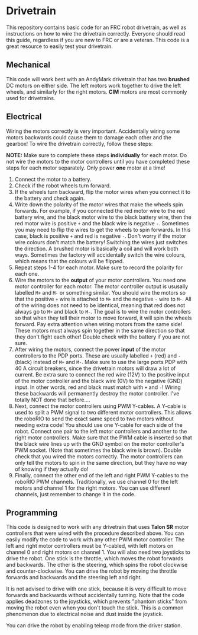 # Drivetrain
This repository contains basic code for an FRC robot drivetrain, as well as instructions on how to wire the drivetrain correctly.  Everyone should read this guide, regardless if you are new to FRC or are a veteran.  This code is a great resource to easily test your drivetrain.

## Mechanical
This code will work best with an AndyMark drivetrain that has two **brushed** DC motors on either side.  The left motors work together to drive the left wheels, and similarly for the right motors.  **CIM** motors are most commonly used for drivetrains.

## Electrical
Wiring the motors correctly is very important.  Accidentally wiring some motors backwards could cause them to damage each other and the gearbox!  To wire the drivetrain correctly, follow these steps:

**NOTE:** Make sure to complete these steps **individually** for each motor.  Do not wire the motors to the motor controllers until you have completed these steps for each motor separately.  Only power **one** motor at a time!

1. Connect the motor to a battery.
2. Check if the robot wheels turn forward.
3. If the wheels turn backward, flip the motor wires when you connect it to the battery and check again.
4. Write down the polarity of the motor wires that make the wheels spin forwards.  For example, if you connected the red motor wire to the red battery wire, and the black motor wire to the black battery wire, then the red motor wire is positive `+` and the black wire is negative `-`.  Sometimes you may need to flip the wires to get the wheels to spin forwards.  In this case, black is positive `+` and red is negative `-`.  Don't worry if the motor wire colours don't match the battery!  Switching the wires just switches the direction.  A brushed motor is basically a coil and will work both ways.  Sometimes the factory will accidentally switch the wire colours, which means that the colours will be flipped.
5. Repeat steps 1-4 for each motor.  Make sure to record the polarity for each one.
6. Wire the motors to the **output** of your motor controllers.  You need one motor controller for each motor.  The motor controller output is ususally labelled `M+` and `M-` or something similar.  You should wire the motors so that the positive `+` wire is attached to `M+` and the negative `-` wire to `M-`.  All of the wiring does not need to be identical, meaning that red does not always go to `M+` and black to `M-`.  The goal is to wire the motor controllers so that when they tell their motor to move forward, it will spin the wheels forward.  Pay extra attention when wiring motors from the same side!  These motors must always spin together in the same direction so that they don't fight each other!  Double check with the battery if you are not sure.
7. After wiring the motors, connect the power **input** of the motor controllers to the PDP ports.  These are usually labelled `+` (red) and `-` (black) instead of `M+` and `M-`. Make sure to use the large ports PDP with 40 A circuit breakers, since the drivetrain motors will draw a lot of current.  Be extra sure to connect the red wire (12V) to the positive input of the motor controller and the black wire (0V) to the negative (GND) input.  In other words, red and black must match with `+` and `-`!  Wiring these backwards will permanently destroy the motor controller.  I've totally NOT done that before....
8. Next, connect the motor controllers using PWM Y-cables.  A Y-cable is used to split a PWM signal to two different motor controllers.  This allows the roboRIO to send the exact same speed to two motors without needing extra code!  You should use one Y-cable for each side of the robot.  Connect one pair to the left motor controllers and another to the right motor controllers.  Make sure that the PWM cable is inserted so that the black wire lines up with the GND symbol on the motor controller's PWM socket.  (Note that sometimes the black wire is brown).  Double check that you wired the motors correctly. The motor controllers can only tell the motors to spin in the same direction, but they have no way of knowing if they actually do!
9. Finally, connect the other end of the left and right PWM Y-cables to the roboRIO PWM channels.  Traditionally, we use channel 0 for the left motors and channel 1 for the right motors.  You can use different channels, just remember to change it in the code.

## Programming
This code is designed to work with any drivetrain that uses **Talon SR** motor controllers that were wired with the procedure described above.  You can easily modify the code to work with any other PWM motor controller.  The left and right motor controllers must be Y-cabled, with left motors on channel 0 and right motors on channel 1.  You will also need two joysticks to drive the robot.  One stick is the throttle, which moves the robot forwards and backwards.  The other is the steering, which spins the robot clockwise and counter-clockwise.  You can drive the robot by moving the throttle forwards and backwards and the steering left and right.

It is not advised to drive with one stick, because it is very difficult to move forwards and backwards without accidentally turning.  Note that the code applies deadzones to the joysticks, which prevents "phantom sticks" from moving the robot even when you don't touch the stick.  This is a common phenomenon due to electrical noise and dust inside the joystick.

You can drive the robot by enabling teleop mode from the driver station.
